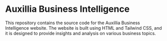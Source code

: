 # Auxillia Business Intelligence

This repository contains the source code for the Auxillia Business Intelligence website. The website is built using HTML and Tailwind CSS, and it is designed to provide insights and analysis on various business topics.


